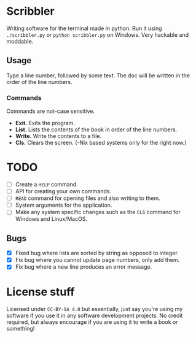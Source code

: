 # Scribbler

Writing software for the terminal made in python.
Run it using `./scribbler.py` or
`python scribbler.py` on Windows. Very hackable and
moddable.

## Usage

Type a line number, followed by some text. The doc
will be written in the order of the line numbers.

### Commands

Commands are not-case sensitive.

- **Exit.** Exits the program.
- **List.** Lists the contents of the book in order of the line numbers.
- **Write.** Write the contents to a file.
- **Cls.** Clears the screen. (-Nix based systems only for the right now.)

# TODO

- [ ] Create a `HELP` command.
- [ ] API for creating your own commands.
- [ ] `READ` command for opening files and also
writing to them.
- [ ] System arguments for the application.
- [ ] Make any system specific changes such as the `CLS` command for Windows and Linux/MacOS.

## Bugs

- [X] Fixed bug where lists are sorted by string as opposed to integer.
- [X] Fix bug where you cannot update page numbers, only add them.
- [X] Fix bug where a new line produces an error message.

# License stuff

Licensed under `CC-BY-SA 4.0` but essentially, just
say you're using my software if you use it in any
software development projects. No credit required,
but always encourage if you are using it to write a
book or something!
